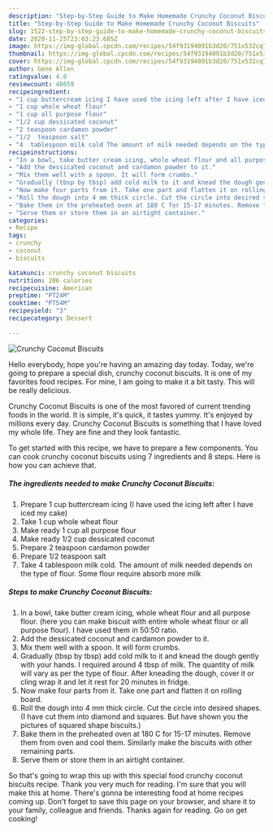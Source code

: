 ```yaml
---
description: "Step-by-Step Guide to Make Homemade Crunchy Coconut Biscuits"
title: "Step-by-Step Guide to Make Homemade Crunchy Coconut Biscuits"
slug: 1522-step-by-step-guide-to-make-homemade-crunchy-coconut-biscuits
date: 2020-11-25T23:03:23.685Z
image: https://img-global.cpcdn.com/recipes/54f93194091b3d20/751x532cq70/crunchy-coconut-biscuits-recipe-main-photo.jpg
thumbnail: https://img-global.cpcdn.com/recipes/54f93194091b3d20/751x532cq70/crunchy-coconut-biscuits-recipe-main-photo.jpg
cover: https://img-global.cpcdn.com/recipes/54f93194091b3d20/751x532cq70/crunchy-coconut-biscuits-recipe-main-photo.jpg
author: Gene Allen
ratingvalue: 4.8
reviewcount: 48659
recipeingredient:
- "1 cup buttercream icing I have used the icing left after I have iced my cake"
- "1 cup whole wheat flour"
- "1 cup all purpose flour"
- "1/2 cup dessicated coconut"
- "2 teaspoon cardamon powder"
- "1/2  teaspoon salt"
- "4  tablespoon milk cold The amount of milk needed depends on the type of flour Some flour require absorb more milk"
recipeinstructions:
- "In a bowl, take butter cream icing, whole wheat flour and all purpose flour. (here you can make biscuit with entire whole wheat flour or all purpose flour). I have used them in 50:50 ratio."
- "Add the dessicated coconut and cardamon powder to it."
- "Mix them well with a spoon. It will form crumbs."
- "Gradually (tbsp by tbsp) add cold milk to it and knead the dough gently with your hands. I required around 4 tbsp of milk. The quantity of milk will vary as per the type of flour. After kneading the dough, cover it or cling wrap it and let it rest for 20 minutes in fridge."
- "Now make four parts from it. Take one part and flatten it on rolling board."
- "Roll the dough into 4 mm thick circle. Cut the circle into desired shapes. (I have cut them into diamond and squares. But have shown you the pictures of squared shape biscuits.)"
- "Bake them in the preheated oven at 180 C for 15-17 minutes. Remove them from oven and cool them. Similarly make the biscuits with other remaining parts."
- "Serve them or store them in an airtight container."
categories:
- Recipe
tags:
- crunchy
- coconut
- biscuits

katakunci: crunchy coconut biscuits 
nutrition: 206 calories
recipecuisine: American
preptime: "PT24M"
cooktime: "PT54M"
recipeyield: "3"
recipecategory: Dessert

---
```



![Crunchy Coconut Biscuits](https://img-global.cpcdn.com/recipes/54f93194091b3d20/751x532cq70/crunchy-coconut-biscuits-recipe-main-photo.jpg)

Hello everybody, hope you're having an amazing day today. Today, we're going to prepare a special dish, crunchy coconut biscuits. It is one of my favorites food recipes. For mine, I am going to make it a bit tasty. This will be really delicious.



Crunchy Coconut Biscuits is one of the most favored of current trending foods in the world. It is simple, it's quick, it tastes yummy. It's enjoyed by millions every day. Crunchy Coconut Biscuits is something that I have loved my whole life. They are fine and they look fantastic.


To get started with this recipe, we have to prepare a few components. You can cook crunchy coconut biscuits using 7 ingredients and 8 steps. Here is how you can achieve that.

<!--inarticleads1-->

##### The ingredients needed to make Crunchy Coconut Biscuits:

1. Prepare 1 cup buttercream icing (I have used the icing left after I have iced my cake)
1. Take 1 cup whole wheat flour
1. Make ready 1 cup all purpose flour
1. Make ready 1/2 cup dessicated coconut
1. Prepare 2 teaspoon cardamon powder
1. Prepare 1/2  teaspoon salt
1. Take 4  tablespoon milk cold. The amount of milk needed depends on the type of flour. Some flour require absorb more milk




<!--inarticleads2-->

##### Steps to make Crunchy Coconut Biscuits:

1. In a bowl, take butter cream icing, whole wheat flour and all purpose flour. (here you can make biscuit with entire whole wheat flour or all purpose flour). I have used them in 50:50 ratio.
1. Add the dessicated coconut and cardamon powder to it.
1. Mix them well with a spoon. It will form crumbs.
1. Gradually (tbsp by tbsp) add cold milk to it and knead the dough gently with your hands. I required around 4 tbsp of milk. The quantity of milk will vary as per the type of flour. After kneading the dough, cover it or cling wrap it and let it rest for 20 minutes in fridge.
1. Now make four parts from it. Take one part and flatten it on rolling board.
1. Roll the dough into 4 mm thick circle. Cut the circle into desired shapes. (I have cut them into diamond and squares. But have shown you the pictures of squared shape biscuits.)
1. Bake them in the preheated oven at 180 C for 15-17 minutes. Remove them from oven and cool them. Similarly make the biscuits with other remaining parts.
1. Serve them or store them in an airtight container.




So that's going to wrap this up with this special food crunchy coconut biscuits recipe. Thank you very much for reading. I'm sure that you will make this at home. There's gonna be interesting food at home recipes coming up. Don't forget to save this page on your browser, and share it to your family, colleague and friends. Thanks again for reading. Go on get cooking!
